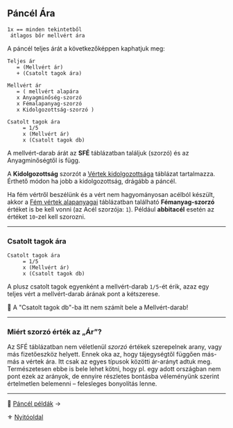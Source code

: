## Páncél Ára

```
1x == minden tekintetből 
 átlagos bőr mellvért ára
```

A páncél teljes árát a következőképpen kaphatjuk meg:

```
Teljes ár
   = (Mellvért ár)
   + (Csatolt tagok ára)

Mellvért ár
   = ( mellvért alapára
   x Anyagminőség-szorzó
   x Fémalapanyag-szorzó
   x Kidolgozottság-szorzó )

Csatolt tagok ára
     = 1/5
     x (Mellvért ár)
     x (Csatolt tagok db)
```

A mellvért-darab árát az **SFÉ** táblázatban találjuk (szorzó) és az Anyagminőségtől is függ.

A **Kidolgozottság** szorzót a [Vértek kidolgozottsága](069_03_MGT.md#3-csatolt-mgt-v%C3%A9rt-kidolgozotts%C3%A1ga-csatolt-elemek-sz%C3%A1ma) táblázat tartalmazza. Érthető módon ha jobb a kidolgozottság, drágább a páncél.

Ha fém vértről beszélünk és a vért nem hagyományosan acélból készült, akkor a [Fém vértek alapanyagai](069_02_SFE.md#3-f%C3%A9malapanyag-sf%C3%A9-%C3%A1r-szorz%C3%B3) táblázatban található **Fémanyag-szorzó** értéket is be kell vonni (az Acél szorzója: `1`). Például **abbitacél** esetén az értéket `10`-zel kell szorozni.

---
### Csatolt tagok ára

```
Csatolt tagok ára
     = 1/5
     x (Mellvért ár)
     x (Csatolt tagok db)
```

A plusz csatolt tagok egyenként a mellvért-darab `1/5`-ét érik, azaz egy teljes vért a mellvért-darab árának pont a kétszerese.

🔆 A "Csatolt tagok db"-ba itt nem számít bele a Mellvért-darab!

---
### Miért szorzó érték az „Ár”?

Az SFÉ táblázatban nem véletlenül _szorzó_ értékek szerepelnek arany, vagy más fizetőeszköz helyett. Ennek oka az, hogy tájegységtől függően más-más a vértek ára. Itt csak az egyes típusok közötti ár-arányt adtuk meg. Természetesen ebbe is bele lehet kötni, hogy pl. egy adott országban nem pont ezek az arányok, de ennyire részletes bontásba véleményünk szerint értelmetlen belemenni – felesleges bonyolítás lenne.

---

🔗 [Páncél példák](069_07_pancel_peldak.md) →

⚜️ [Nyitóoldal](start.md#6-harcrendszer-%EF%B8%8F)
